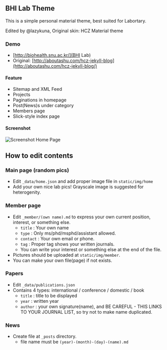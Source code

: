 ## BHI Lab Theme

This is a simple personal material theme, best suited for Labortary.

Edited by @lazykuna, Original skin: HCZ Material theme

### Demo
* [http://biohealth.snu.ac.kr/](BHI Lab)
* Original: [http://aboutashu.com/hcz-jekyll-blog](http://aboutashu.com/hcz-jekyll-blog/)

#### Feature

* Sitemap and XML Feed
* Projects
* Paginations in homepage
* Post(News)s under category
* Members page
* Slick-style index page

#### Screenshot

![Screenshot Home Page](https://raw.githubusercontent.com/ashutosh2k12/jekyllthemes/master/thumbnails/hcz-material.png  "Screenshot Home Page")

## How to edit contents

### Main page (random pics)
* Edit `_data/home.json` and add proper image file in `static/img/home`
* Add your own nice lab pics! Grayscale image is suggested for heterogenity.

### Member page
* Edit `_member/(own name).md` to express your own current position, interest, or something else.
  - `title` : Your own name
  - `type` : Only ms/phd/msphd/assistant allowed.
  - `contact` : Your own email or phone.
  - `tag` : Proper tag shows your written journals.
  - You can write your interest or something else at the end of the file.
* Pictures should be uploaded at `static/img/member`.
* You can make your own file(page) if not exists.

### Papers
* Edit `_data/publications.json`
* Contains 4 types: international / conference / domestic / book
  - `title` : title to be displayed
  - `year` : written year
  - `author` : your own signature(name), and BE CAREFUL - THIS LINKS TO YOUR JOURNAL LIST, so try not to make name duplicated.

### News
* Create file at `_posts` directory.
  - file name must be `(year)-(month)-(day)-(name).md`
